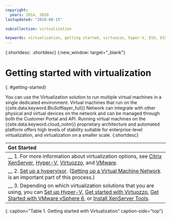 ```yaml
---
copyright:
  years: 2014, 2020
lastupdated: "2018-08-15"

subcollection: virtualization

keywords: virtualization, getting started, virtuozzo, hyper-V, ESX, ESXi
---
```


{:shortdesc: .shortdesc}
{:new_window: target="_blank"}

# Getting started with virtualization 
{: #getting-started}

You can use the Virtualization solution to run multiple virtual machines in a single dedicated environment. Virtual machines that run on the {{site.data.keyword.BluSoftlayer_full}} Network can integrate with other physical and virtual devices on the network and can be managed through both the Customer Portal and API. Running virtual machines on the {{site.data.keyword.cloud_notm}} proprietary architecture and automated platform offers high levels of stability suitable for enterprise-level virtualization, and virtualization on a smaller scale.
{:shortdesc}

| Get Started       |
|:------------------|
| __ 1. For more information about virtualization options, see [Citrix XenServer](/docs/virtualization?topic=virtualization-what-is-citrix-xenserver-), [Hyper-V](/docs/virtualization?topic=virtualization-what-is-hyper-v-), [Virtuozzo](/docs/virtualization?topic=virtualization-what-is-virtuozzo-), and [VMware](/docs/vmware?topic=vmware-vmware-getting-started). |
| __ 2. [Set up a hypervisor](/docs/virtualization?topic=virtualization-setting-up-a-hypervisor). ([Setting up a Virtual Machine Network](/docs/virtualization?topic=virtualization-setting-up-a-virtual-machine-network) is an important part of this process.) |
| __ 3. Depending on which virtualization solutions that you are using, you can [Set up Hyper-V](/docs/virtualization?topic=virtualization-setting-up-hyper-v), [Get started with Virtuozzo](/docs/virtualization?topic=virtualization-getting-started-with-virtuozzo), [Get Started with VMware vSphere 6](/docs/vmware?topic=vmware-vmware-getting-started#vmware-getting-started-with-vmware-vsphere-6), or [Install XenServer Tools](/docs/virtualization?topic=virtualization-installing-xenserver-tools-when-using-linux). |
{: caption="Table 1. Getting started with Virtualization" caption-side="top"}
